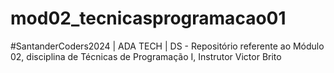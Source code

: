 # mod02_tecnicasprogramacao01
#SantanderCoders2024 | ADA TECH | DS - Repositório referente ao Módulo 02, disciplina de Técnicas de Programação I, Instrutor Victor Brito
